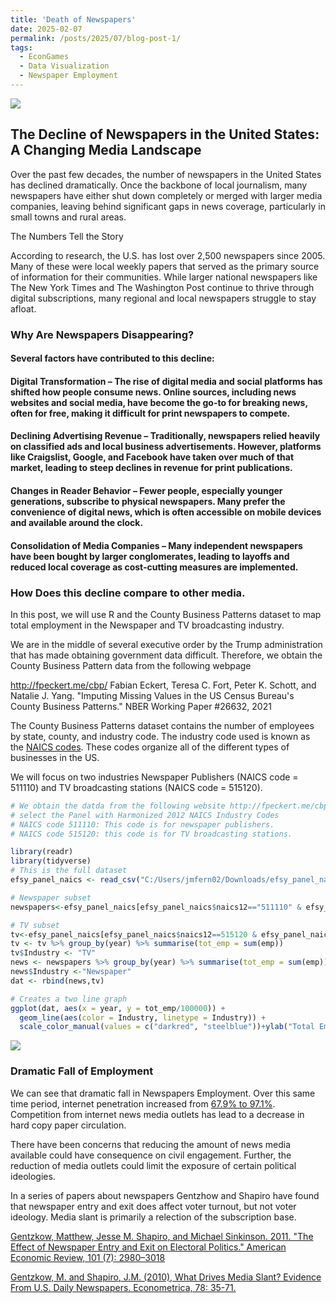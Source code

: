 ```yaml
---
title: 'Death of Newspapers'
date: 2025-02-07
permalink: /posts/2025/07/blog-post-1/
tags:
  - EconGames
  - Data Visualization
  - Newspaper Employment
---
```


![](https://cdn.prod.website-files.com/61ea4a526864d021a5ef3bfc/649ac00e4fe9ce8199a0abbc_2023-06-25-1-newspaper-industry-has-faced-enormous-pressure.png)

## The Decline of Newspapers in the United States: A Changing Media Landscape

Over the past few decades, the number of newspapers in the United States has declined dramatically. Once the backbone of local journalism, many newspapers have either shut down completely or merged with larger media companies, leaving behind significant gaps in news coverage, particularly in small towns and rural areas.

The Numbers Tell the Story

According to research, the U.S. has lost over 2,500 newspapers since 2005. Many of these were local weekly papers that served as the primary source of information for their communities. While larger national newspapers like The New York Times and The Washington Post continue to thrive through digital subscriptions, many regional and local newspapers struggle to stay afloat.

### Why Are Newspapers Disappearing?

#### Several factors have contributed to this decline:

#### Digital Transformation – The rise of digital media and social platforms has shifted how people consume news. Online sources, including news websites and social media, have become the go-to for breaking news, often for free, making it difficult for print newspapers to compete.

#### Declining Advertising Revenue – Traditionally, newspapers relied heavily on classified ads and local business advertisements. However, platforms like Craigslist, Google, and Facebook have taken over much of that market, leading to steep declines in revenue for print publications.

#### Changes in Reader Behavior – Fewer people, especially younger generations, subscribe to physical newspapers. Many prefer the convenience of digital news, which is often accessible on mobile devices and available around the clock.

#### Consolidation of Media Companies – Many independent newspapers have been bought by larger conglomerates, leading to layoffs and reduced local coverage as cost-cutting measures are implemented.

### How Does this decline compare to other media.
In this post, we will use R and the County Business Patterns dataset to map total employment in the Newspaper and TV broadcasting industry.

We are in the middle of several executive order by the Trump administration that has made obtaining government data difficult. Therefore, we obtain the County Business Pattern data from the following webpage

http://fpeckert.me/cbp/
Fabian Eckert, Teresa C. Fort, Peter K. Schott, and Natalie J. Yang. "Imputing Missing Values in the US Census Bureau's County Business Patterns." NBER Working Paper #26632, 2021

The County Business Patterns dataset contains the number of employees by state, county, and industry code. The industry code used is known as the [NAICS codes](https://www.census.gov/naics/). These codes organize all of the different types of businesses in the US.

We will focus on two industries Newspaper Publishers (NAICS code = 511110) and TV broadcasting stations (NAICS code = 515120). 

```r
# We obtain the datda from the following website http://fpeckert.me/cbp/
# select the Panel with Harmonized 2012 NAICS Industry Codes   
# NAICS code 511110: This code is for newspaper publishers. 
# NAICS code 515120: this code is for TV broadcasting stations.

library(readr)
library(tidyverse)
# This is the full dataset
efsy_panel_naics <- read_csv("C:/Users/jmfern02/Downloads/efsy_panel_naics.csv/efsy_panel_naics.csv")

# Newspaper subset
newspapers<-efsy_panel_naics[efsy_panel_naics$naics12=="511110" & efsy_panel_naics$year>2002, ]

# TV subset
tv<-efsy_panel_naics[efsy_panel_naics$naics12==515120 & efsy_panel_naics$year>2002, ]
tv <- tv %>% group_by(year) %>% summarise(tot_emp = sum(emp))
tv$Industry <- "TV"
news <- newspapers %>% group_by(year) %>% summarise(tot_emp = sum(emp))
news$Industry <-"Newspaper"
dat <- rbind(news,tv)

# Creates a two line graph
ggplot(dat, aes(x = year, y = tot_emp/100000)) + 
  geom_line(aes(color = Industry, linetype = Industry)) + 
  scale_color_manual(values = c("darkred", "steelblue"))+ylab("Total Employment (100,000)")+labs(title = "Death of Newspapers?")

```
![](https://prof-fernandez.github.io/files/death_news.jpg)

### Dramatic Fall of Employment

We can see that dramatic fall in Newspapers Employment. Over this same time period, internet penetration increased from [67.9% to 97.1%](https://www.statista.com/statistics/209117/us-internet-penetration/). Competition from internet news media outlets has lead to a decrease in hard copy paper circulation. 

There have been concerns that reducing the amount of news media available could have consequence on civil engagement. Further, the reduction of media outlets could limit the exposure of certain political ideologies.

In a series of papers about newspapers Gentzhow and Shapiro have found that newspaper entry and exit does affect voter turnout, but not voter ideology. Media slant is primarily a relection of the subscription base. 

[Gentzkow, Matthew, Jesse M. Shapiro, and Michael Sinkinson. 2011. "The Effect of Newspaper Entry and Exit on Electoral Politics." American Economic Review, 101 (7): 2980–3018](https://www.aeaweb.org/articles?id=10.1257/aer.101.7.2980)

[Gentzkow, M. and Shapiro, J.M. (2010), What Drives Media Slant? Evidence From U.S. Daily Newspapers. Econometrica, 78: 35-71.](https://doi-org.echo.louisville.edu/10.3982/ECTA7195) 
